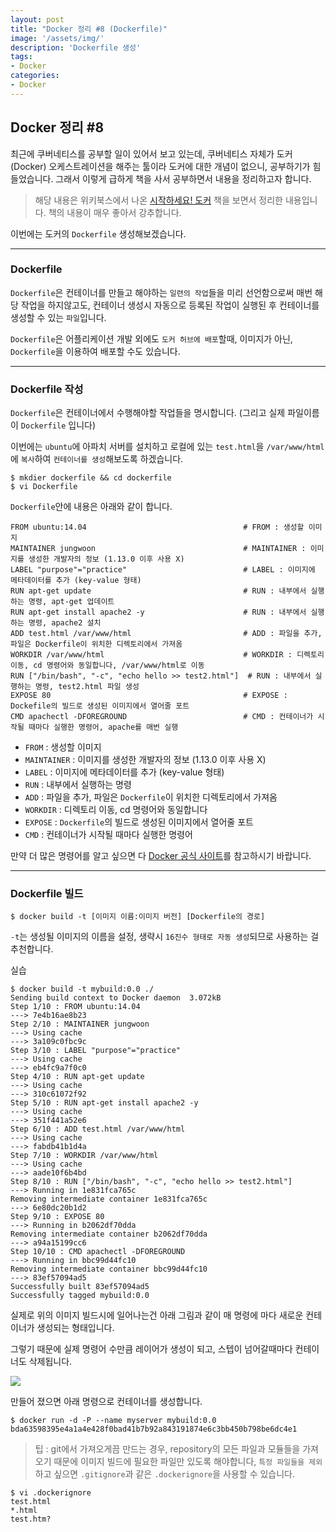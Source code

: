 ```yaml
---
layout: post
title: "Docker 정리 #8 (Dockerfile)"
image: '/assets/img/'
description: 'Dockerfile 생성'
tags:
- Docker
categories:
- Docker
---
```


## Docker 정리 #8

최근에 쿠버네티스를 공부할 일이 있어서 보고 있는데, 쿠버네티스 자체가 도커(Docker) 오케스트레이션을 해주는 툴이라 도커에 대한 개념이 없으니, 
공부하기가 힘들었습니다. 그래서 이렇게 급하게 책을 사서 공부하면서 내용을 정리하고자 합니다.

> 해당 내용은 위키북스에서 나온 [시작하세요! 도커](https://book.naver.com/bookdb/book_detail.nhn?bid=11884948) 책을 보면서
정리한 내용입니다. 책의 내용이 매우 좋아서 강추합니다.

이번에는 도커의 `Dockerfile` 생성해보겠습니다. 

---

### Dockerfile

`Dockerfile`은 컨테이너를 만들고 해야하는 `일련의 작업`들을 미리 선언함으로써 매번 해당 작업을 하지않고도, 컨테이너 생성시 자동으로 
등록된 작업이 실행된 후 컨테이너를 생성할 수 있는 `파일`입니다.

`Dockerfile`은 어플리케이션 개발 외에도 `도커 허브에 배포`할때, 이미지가 아닌, `Dockerfile`을 이용하여 배포할 수도 있습니다.

---

### Dockerfile 작성

`Dockerfile`은 컨테이너에서 수행해야할 작업들을 명시합니다. (그리고 실제 파일이름이 `Dockerfile` 입니다)

이번에는 `ubuntu`에 아파치 서버를 설치하고 로컬에 있는 `test.html`을 
`/var/www/html`에 `복사`하여 `컨테이너를 생성`해보도록 하겠습니다.

```
$ mkdier dockerfile && cd dockerfile
$ vi Dockerfile
```

`Dockerfile`안에 내용은 아래와 같이 합니다.

```
FROM ubuntu:14.04                                   # FROM : 생성할 이미지
MAINTAINER jungwoon                                 # MAINTAINER : 이미지를 생성한 개발자의 정보 (1.13.0 이후 사용 X)
LABEL "purpose"="practice"                          # LABEL : 이미지에 메타데이터를 추가 (key-value 형태)
RUN apt-get update                                  # RUN : 내부에서 실행하는 명령, apt-get 업데이트
RUN apt-get install apache2 -y                      # RUN : 내부에서 실행하는 명령, apache2 설치
ADD test.html /var/www/html                         # ADD : 파일을 추가, 파일은 Dockerfile이 위치한 디렉토리에서 가져옴
WORKDIR /var/www/html                               # WORKDIR : 디렉토리 이동, cd 명령어와 동일합니다, /var/www/html로 이동
RUN ["/bin/bash", "-c", "echo hello >> test2.html"]  # RUN : 내부에서 실행하는 명령, test2.html 파일 생성
EXPOSE 80                                           # EXPOSE : Dockefile의 빌드로 생성된 이미지에서 열어줄 포트
CMD apachectl -DFOREGROUND                          # CMD : 컨테이너가 시작될 때마다 실행한 명령어, apache를 매번 실행
```

- `FROM` : 생성할 이미지
- `MAINTAINER` : 이미지를 생성한 개발자의 정보 (1.13.0 이후 사용 X)
- `LABEL` : 이미지에 메타데이터를 추가 (key-value 형태)
- `RUN` : 내부에서 실행하는 명령
- `ADD` : 파일을 추가, 파일은 `Dockerfile`이 위치한 디렉토리에서 가져옴
- `WORKDIR` : 디렉토리 이동, cd 명령어와 동일합니다
- `EXPOSE` : `Dockerfile`의 빌드로 생성된 이미지에서 열어줄 포트
- `CMD` : 컨테이너가 시작될 때마다 실행한 명령어

만약 더 많은 명령어를 알고 싶으면 다 [Docker 공식 사이트](https://docs.docker.com/engine/reference/builder/)를 참고하시기 바랍니다.

---

### Dockerfile 빌드

```
$ docker build -t [이미지 이름:이미지 버전] [Dockerfile의 경로]
```

`-t`는 생성될 이미지의 이름을 설정, 생략시 `16진수 형태로 자동 생성`되므로 사용하는 걸 추천합니다.

실습

```
$ docker build -t mybuild:0.0 ./
Sending build context to Docker daemon  3.072kB
Step 1/10 : FROM ubuntu:14.04
---> 7e4b16ae8b23
Step 2/10 : MAINTAINER jungwoon
---> Using cache
---> 3a109c0fbc9c
Step 3/10 : LABEL "purpose"="practice"
---> Using cache
---> eb4fc9a7f0c0
Step 4/10 : RUN apt-get update
---> Using cache
---> 310c61072f92
Step 5/10 : RUN apt-get install apache2 -y
---> Using cache
---> 351f441a52e6
Step 6/10 : ADD test.html /var/www/html
---> Using cache
---> fabdb41b1d4a
Step 7/10 : WORKDIR /var/www/html
---> Using cache
---> aade10f6b4bd
Step 8/10 : RUN ["/bin/bash", "-c", "echo hello >> test2.html"]
---> Running in 1e831fca765c
Removing intermediate container 1e831fca765c
---> 6e80dc20b1d2
Step 9/10 : EXPOSE 80
---> Running in b2062df70dda
Removing intermediate container b2062df70dda
---> a94a15199cc6
Step 10/10 : CMD apachectl -DFOREGROUND
---> Running in bbc99d44fc10
Removing intermediate container bbc99d44fc10
---> 83ef57094ad5
Successfully built 83ef57094ad5
Successfully tagged mybuild:0.0
```

실제로 위의 이미지 빌드시에 일어나는건 아래 그림과 같이 매 명령에 마다 새로운 컨테이너가 생성되는 형태입니다.

그렇기 때문에 실제 명령어 수만큼 레이어가 생성이 되고, 스텝이 넘어갈때마다 컨테이너도 삭제됩니다.

![](https://cdn-images-1.medium.com/max/1200/1*3ec0d0YblEE-EjLs-sVRGw.png)


만들어 졌으면 아래 명령으로 컨테이너를 생성합니다.

```
$ docker run -d -P --name myserver mybuild:0.0
bda63598395e4a1a4e428f0bad41b7b92a843191874e6c3bb450b798be6dc4e1
```

> 팁 : git에서 가져오게끔 만드는 경우, repository의 모든 파일과 모듈들을 가져오기 때문에 이미지 빌드에 필요한 파일만 있도록 해야합니다,
`특정 파일들을 제외`하고 싶으면 `.gitignore`과 같은 `.dockerignore`을 사용할 수 있습니다.

```
$ vi .dockerignore
test.html
*.html
test.htm?
```